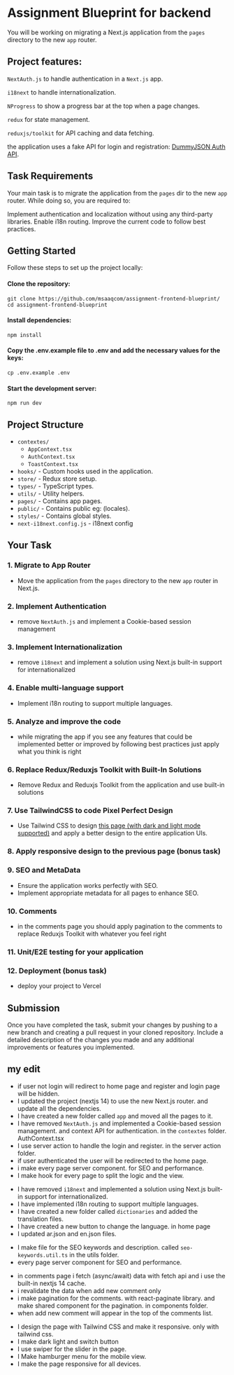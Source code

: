 Assignment Blueprint for backend
===============================

You will be working on migrating a Next.js application from the `pages` directory to the new `app` router.

## Project features:
`NextAuth.js` to handle authentication in a `Next.js` app.

`i18next` to handle internationalization. 

`NProgress` to show a progress bar at the top when a page changes.

`redux` for state management.

`reduxjs/toolkit` for API caching and data fetching.

the application uses a fake API for login and registration: [DummyJSON Auth API](https://dummyjson.com/docs/auth#auth-login).

## Task Requirements
Your main task is to migrate the application from the `pages` dir to the new `app` router. While doing so, you are required to:

Implement authentication and localization without using any third-party libraries.
Enable i18n routing.
Improve the current code to follow best practices.

## Getting Started
Follow these steps to set up the project locally:

#### Clone the repository:
```base
git clone https://github.com/msaaqcom/assignment-frontend-blueprint/
cd assignment-frontend-blueprint
```

#### Install dependencies:

```base
npm install
```

#### Copy the .env.example file to .env and add the necessary values for the keys:
```base
cp .env.example .env
```
#### Start the development server:
```base
npm run dev
```

## Project Structure

- `contextes/`
  - `AppContext.tsx`
  - `AuthContext.tsx`
  - `ToastContext.tsx`
- `hooks/` - Custom hooks used in the application.
- `store/` - Redux store setup.
- `types/` - TypeScript types.
- `utils/` - Utility helpers.
- `pages/` - Contains app pages.
- `public/` - Contains public eg: (locales).
- `styles/` - Contains global styles.
- `next-i18next.config.js` - i18next config

## Your Task

### 1. Migrate to App Router
- Move the application from the `pages` directory to the new `app` router in Next.js.

### 2. Implement Authentication
- remove `NextAuth.js` and implement a Cookie-based session management

### 3. Implement Internationalization
- remove `i18next` and implement a solution using Next.js built-in support for internationalized

### 4. Enable multi-language support
- Implement i18n routing to support multiple languages.

### 5. Analyze and improve the code
- while migrating the app if you see any features that could be implemented better or improved by following best practices just apply what you think is right

### 6. Replace Redux/Reduxjs Toolkit with Built-In Solutions
- Remove Redux and Reduxjs Toolkit from the application and use built-in solutions

### 7. Use TailwindCSS to code Pixel Perfect Design
- Use Tailwind CSS to design [this page (with dark and light mode supported)](https://www.figma.com/design/SKLhZXkR26pi9VzR8R8hKC/SaaS-Landing-Page---Bento-UI-(Community)-(Copy)?m=dev&node-id=0-1) and apply a better design to the entire application UIs.

### 8. Apply responsive design to the previous page (bonus task)

### 9. SEO and MetaData
- Ensure the application works perfectly with SEO.
- Implement appropriate metadata for all pages to enhance SEO.

### 10. Comments
- in the comments page you should apply pagination to the comments to replace Reduxjs Toolkit with whatever you feel right

### 11. Unit/E2E testing for your application

### 12. Deployment (bonus task)
- deploy your project to Vercel
 
## Submission
Once you have completed the task, submit your changes by pushing to a new branch and creating a pull request in your cloned repository. Include a detailed description of the changes you made and any additional improvements or features you implemented.




## my edit
- if user not login will redirect to home page and register and login page will be hidden.
- I updated the project (nextjs 14) to use the new Next.js router. and update all the dependencies.
- I have created a new folder called `app` and moved all the pages to it.
- I have removed `NextAuth.js` and implemented a Cookie-based session management. and context API for authentication. in the `contextes` folder. AuthContext.tsx
- I use server action to handle the login and register. in the server action folder.
- if user authenticated the user will be redirected to the home page.
- i make every page server component. for SEO and performance.
- I make hook for every page to split the logic and the view.

[//]: # (- -------------)
- I have removed `i18next` and implemented a solution using Next.js built-in support for internationalized.
- I have implemented i18n routing to support multiple languages.
- I have created a new folder called `dictionaries` and added the translation files.
- I have created a new button to change the language. in home page
- I updated ar.json and en.json files.

[//]: # (- -------------)
- I make file for the SEO keywords and description. called `seo-keywords.util.ts` in the utils folder.
- every page server component for SEO and performance.

[//]: # (- --------------)
- in comments page i fetch (async/await) data with fetch api and i use the built-in nextjs 14 cache.
- i revalidate the data when add new comment only 
- i make pagination for the comments. with react-paginate library. and make shared component for the pagination. in components folder.
- when add new comment will appear in the top of the comments list.

[//]: # (----------- )
- I design the page with Tailwind CSS and make it responsive. only with tailwind css.
- I make dark light and switch button 
- I use swiper for the slider in the page.
- I Make hamburger menu for the mobile view.
- I make the page responsive for all devices.

[//]: # (----------- )

